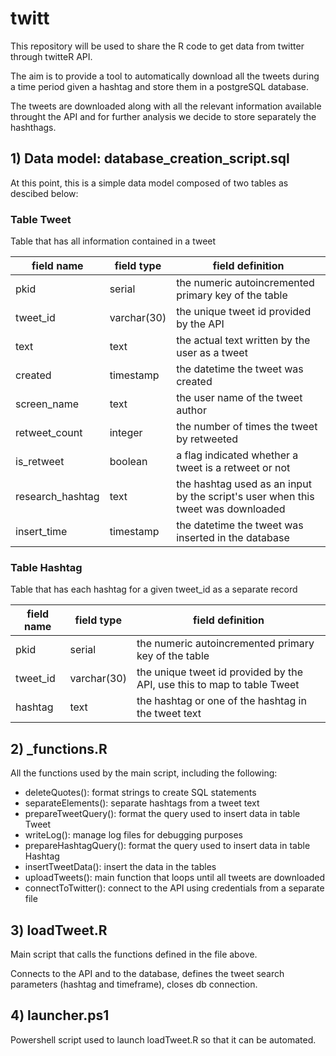 

# twitt


This repository will be used to share the R code to get data from twitter through twitteR API.

The aim is to provide a tool to automatically download all the tweets during a time period given a hashtag and store them in a postgreSQL database.

The tweets are downloaded along with all the relevant information available throught the API and for further analysis we decide to store separately the hashthags.


## 1) Data model: database_creation_script.sql

At this point, this is a simple data model composed of two tables as descibed below:

### Table Tweet 

Table that has all information contained in a tweet

field name | field type | field definition
---------- | ---------- | ----------------
pkid | serial | the numeric autoincremented primary key of the table
tweet_id | varchar(30) | the unique tweet id provided by the API
text | text | the actual text written by the user as a tweet
created | timestamp | the datetime the tweet was created
screen_name | text | the user name of the tweet author
retweet_count | integer | the number of times the tweet by retweeted
is_retweet | boolean | a flag indicated whether a tweet is a retweet or not
research_hashtag | text | the hashtag used as an input by the script's user when this tweet was downloaded
insert_time | timestamp | the datetime the tweet was inserted in the database

### Table Hashtag 

Table that has each hashtag for a given tweet_id as a separate record

field name | field type | field definition
---------- | ---------- | ----------------
pkid | serial | the numeric autoincremented primary key of the table
tweet_id | varchar(30) | the unique tweet id provided by the API, use this to map to table Tweet 
hashtag | text | the hashtag or one of the hashtag in the tweet text


## 2) _functions.R

All the functions used by the main script, including the following:

* deleteQuotes(): format strings to create SQL statements
* separateElements(): separate hashtags from a tweet text
* prepareTweetQuery(): format the query used to insert data in table Tweet
* writeLog(): manage log files for debugging purposes
* prepareHashtagQuery(): format the query used to insert data in table Hashtag
* insertTweetData(): insert the data in the tables
* uploadTweets(): main function that loops until all tweets are downloaded
* connectToTwitter(): connect to the API using credentials from a separate file

## 3) loadTweet.R

Main script that calls the functions defined in the file above.

Connects to the API and to the database, defines the tweet search parameters (hashtag and timeframe), closes db connection.


## 4) launcher.ps1

Powershell script used to launch loadTweet.R so that it can be automated.
